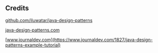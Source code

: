 ## Credits
[github.com/iluwatar/java-design-patterns](https://github.com/iluwatar/java-design-patterns)

[java-design-patterns.com](http://java-design-patterns.com/patterns/)

[www.journaldev.com](https://www.journaldev.com/1827/java-design-patterns-example-tutorial)

